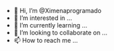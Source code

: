 - 👋 Hi, I’m @Ximenaprogramado
- 👀 I’m interested in ...
- 🌱 I’m currently learning ...
- 💞️ I’m looking to collaborate on ...
- 📫 How to reach me ...

<!---
Ximenaprogramado/Ximenaprogramado is a ✨ special ✨ repository because its `README.md` (this file) appears on your GitHub profile.
You can click the Preview link to take a look at your changes.
--->
